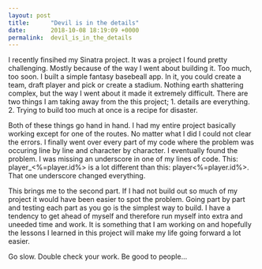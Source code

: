 ```yaml
---
layout: post
title:      "Devil is in the details"
date:       2018-10-08 18:19:09 +0000
permalink:  devil_is_in_the_details
---
```



I recently finsihed my Sinatra project. It was a project I found pretty challenging. Mostly because of the way I went about building it. Too much, too soon. I built a simple fantasy basebeall app. In it, you could create a team, draft player and pick or create a stadium. Nothing earth shattering complex, but the way I went about it made it extremely difficult. There are two things I am taking away from the this project; 1. details are everything. 2. Trying to build too much at once is a recipe for disaster. 

Both of these things go hand in hand. I had my entire project basically working except for one of the routes. No matter what I did I could not clear the errors. I finally went over every part of my code where the problem was occuring line by line and character by character. I eventually found the problem. I was missing an underscore in one of my lines of code. This: player_<%=player.id%> is a lot different than this: player<%=player.id%>. That one underscore changed everything. 

This brings me to the second part. If I had not build out so much of my project it would have been easier to spot the problem. Going part by part and testing each part as you go is the simplest way to build. I have a tendency to get ahead of myself and therefore run myself into extra and uneeded time and work. It is something that I am working on and hopefully the lessons I learned in this project will make my life going forward a lot easier. 

Go slow. Double check your work. Be good to people...
